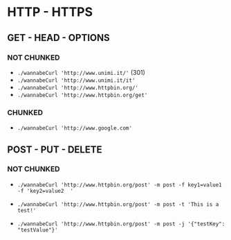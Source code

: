 # HTTP - HTTPS

## GET - HEAD - OPTIONS

### NOT CHUNKED

- `./wannabeCurl 'http://www.unimi.it/'` (301)
- `./wannabeCurl 'http://www.unimi.it/it'`
- `./wannabeCurl 'http://www.httpbin.org/'`
- `./wannabeCurl 'http://www.httpbin.org/get'`

### CHUNKED

- `./wannabeCurl 'http://www.google.com'`

## POST - PUT - DELETE

### NOT CHUNKED

- `./wannabeCurl 'http://www.httpbin.org/post' -m post -f key1=value1 -f 'key2=value2  '`

- `./wannabeCurl 'http://www.httpbin.org/post' -m post -t 'This is a test!'`

- `./wannabeCurl 'http://www.httpbin.org/post' -m post -j '{"testKey": "testValue"}'`
